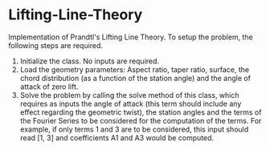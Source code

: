 # Lifting-Line-Theory
Implementation of Prandtl's Lifting Line Theory. To setup the problem, the following steps are required.

1. Initialize the class. No inputs are required.
2. Load the geometry parameters: Aspect ratio, taper ratio, surface, the chord distribution (as a function of the station angle) and the angle of attack of zero lift.
3. Solve the problem by calling the solve method of this class, which requires as inputs the angle of attack (this term should include any effect regarding the geometric twist), the station angles and the terms of the Fourier Series to be considered for the computation of the terms. For example, if only terms 1 and 3 are to be considered, this input should read [1, 3] and coefficients A1 and A3 would be computed.
